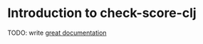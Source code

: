 # Introduction to check-score-clj

TODO: write [great documentation](http://jacobian.org/writing/what-to-write/)
